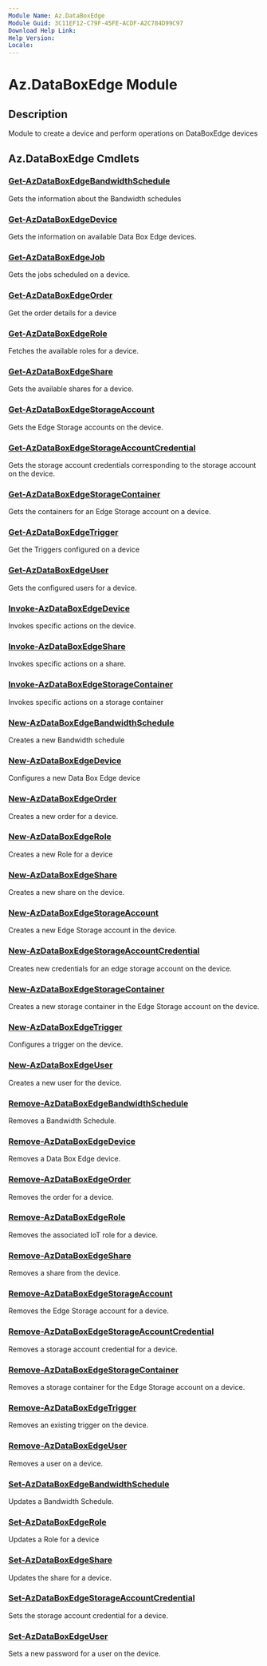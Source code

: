 ```yaml
---
Module Name: Az.DataBoxEdge
Module Guid: 3C11EF12-C79F-45FE-ACDF-A2C784D99C97
Download Help Link: 
Help Version: 
Locale: 
---
```


# Az.DataBoxEdge Module
## Description
Module to create a device and perform operations on DataBoxEdge devices

## Az.DataBoxEdge Cmdlets
### [Get-AzDataBoxEdgeBandwidthSchedule](Get-AzDataBoxEdgeBandwidthSchedule.md)
Gets the information about the Bandwidth schedules

### [Get-AzDataBoxEdgeDevice](Get-AzDataBoxEdgeDevice.md)
Gets the information on available Data Box Edge devices.

### [Get-AzDataBoxEdgeJob](Get-AzDataBoxEdgeJob.md)
Gets the jobs scheduled on a device.

### [Get-AzDataBoxEdgeOrder](Get-AzDataBoxEdgeOrder.md)
Get the order details for a device

### [Get-AzDataBoxEdgeRole](Get-AzDataBoxEdgeRole.md)
Fetches the available roles for a device.

### [Get-AzDataBoxEdgeShare](Get-AzDataBoxEdgeShare.md)
Gets the available shares for a device.

### [Get-AzDataBoxEdgeStorageAccount](Get-AzDataBoxEdgeStorageAccount.md)
Gets the Edge Storage accounts on the device.

### [Get-AzDataBoxEdgeStorageAccountCredential](Get-AzDataBoxEdgeStorageAccountCredential.md)
Gets the storage account credentials corresponding to the storage account on the device.

### [Get-AzDataBoxEdgeStorageContainer](Get-AzDataBoxEdgeStorageContainer.md)
Gets the containers for an Edge Storage account on a device.

### [Get-AzDataBoxEdgeTrigger](Get-AzDataBoxEdgeTrigger.md)
Get the Triggers configured on a device
 

### [Get-AzDataBoxEdgeUser](Get-AzDataBoxEdgeUser.md)
Gets the configured users for a device.

### [Invoke-AzDataBoxEdgeDevice](Invoke-AzDataBoxEdgeDevice.md)
Invokes specific actions on the device.

### [Invoke-AzDataBoxEdgeShare](Invoke-AzDataBoxEdgeShare.md)
Invokes specific actions on a share.

### [Invoke-AzDataBoxEdgeStorageContainer](Invoke-AzDataBoxEdgeStorageContainer.md)
Invokes specific actions on a storage container

### [New-AzDataBoxEdgeBandwidthSchedule](New-AzDataBoxEdgeBandwidthSchedule.md)
Creates a new Bandwidth schedule

### [New-AzDataBoxEdgeDevice](New-AzDataBoxEdgeDevice.md)
Configures a new Data Box Edge device

### [New-AzDataBoxEdgeOrder](New-AzDataBoxEdgeOrder.md)
Creates a new order for a device.

### [New-AzDataBoxEdgeRole](New-AzDataBoxEdgeRole.md)
Creates a new Role for a device

### [New-AzDataBoxEdgeShare](New-AzDataBoxEdgeShare.md)
Creates a new share on the device.

### [New-AzDataBoxEdgeStorageAccount](New-AzDataBoxEdgeStorageAccount.md)
Creates a new Edge Storage account in the device.

### [New-AzDataBoxEdgeStorageAccountCredential](New-AzDataBoxEdgeStorageAccountCredential.md)
Creates new credentials for an edge storage account on the device.

### [New-AzDataBoxEdgeStorageContainer](New-AzDataBoxEdgeStorageContainer.md)
Creates a new storage container in the Edge Storage account on the device.

### [New-AzDataBoxEdgeTrigger](New-AzDataBoxEdgeTrigger.md)
Configures a trigger on the device.

### [New-AzDataBoxEdgeUser](New-AzDataBoxEdgeUser.md)
Creates a new user for the device.

### [Remove-AzDataBoxEdgeBandwidthSchedule](Remove-AzDataBoxEdgeBandwidthSchedule.md)
Removes a Bandwidth Schedule.

### [Remove-AzDataBoxEdgeDevice](Remove-AzDataBoxEdgeDevice.md)
Removes a Data Box Edge device.

### [Remove-AzDataBoxEdgeOrder](Remove-AzDataBoxEdgeOrder.md)
Removes the order for a device.

### [Remove-AzDataBoxEdgeRole](Remove-AzDataBoxEdgeRole.md)
Removes the associated IoT role for a device.

### [Remove-AzDataBoxEdgeShare](Remove-AzDataBoxEdgeShare.md)
Removes a share from the device.

### [Remove-AzDataBoxEdgeStorageAccount](Remove-AzDataBoxEdgeStorageAccount.md)
Removes the Edge Storage account for a device.

### [Remove-AzDataBoxEdgeStorageAccountCredential](Remove-AzDataBoxEdgeStorageAccountCredential.md)
Removes a storage account credential for a device.

### [Remove-AzDataBoxEdgeStorageContainer](Remove-AzDataBoxEdgeStorageContainer.md)
Removes a storage container for the Edge Storage account on a device.

### [Remove-AzDataBoxEdgeTrigger](Remove-AzDataBoxEdgeTrigger.md)
Removes an existing trigger on the device.

### [Remove-AzDataBoxEdgeUser](Remove-AzDataBoxEdgeUser.md)
Removes a user on a device.

### [Set-AzDataBoxEdgeBandwidthSchedule](Set-AzDataBoxEdgeBandwidthSchedule.md)
Updates a Bandwidth Schedule.

### [Set-AzDataBoxEdgeRole](Set-AzDataBoxEdgeRole.md)
Updates a Role for a device

### [Set-AzDataBoxEdgeShare](Set-AzDataBoxEdgeShare.md)
Updates the share for a device.

### [Set-AzDataBoxEdgeStorageAccountCredential](Set-AzDataBoxEdgeStorageAccountCredential.md)
Sets the storage account credential for a device.

### [Set-AzDataBoxEdgeUser](Set-AzDataBoxEdgeUser.md)
Sets a new password for a user on the device.

